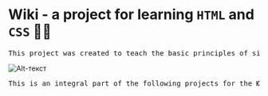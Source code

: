 # Wiki - a project for learning `HTML` and `CSS` 👨‍💻
<pre>
This project was created to teach the basic principles of site layout.
</pre>
![Alt-текст](https://github.com/bozzhik/wiki/blob/main/img/scroll.gif "wiki")
<pre>
This is an integral part of the following projects for the <kbd>ЮЗБ ФАРМ</kbd> organization
</pre>
